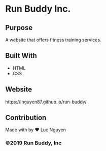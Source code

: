 # Run Buddy Inc.

## Purpose
A website that offers fitness training services.

## Built With
* HTML
* CSS

## Website
https://lnguyen87.github.io/run-buddy/

## Contribution
Made with by ❤️ Luc Nguyen

### ©️2019 Run Buddy, Inc 
